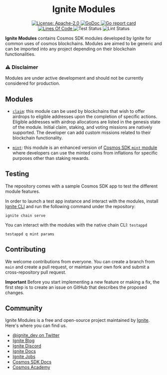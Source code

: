 <div align="center">
  <h1> Ignite Modules </h1>
</div>

<div align="center">
  <a href="https://github.com/cosmos/cosmos-sdk/blob/main/LICENSE">
    <img alt="License: Apache-2.0" src="https://img.shields.io/github/license/cosmos/cosmos-sdk.svg" />
  </a>
  <a href="https://pkg.go.dev/github.com/ignite/modules?tab=doc">
    <img alt="GoDoc" src="https://pkg.go.dev/badge/github.com/ignite/modules.svg" />
  </a>
  <a href="https://goreportcard.com/report/github.com/ignite/modules">
    <img alt="Go report card" src="https://goreportcard.com/badge/github.com/ignite/modules" />
  </a>
<!--
  <a href="https://codecov.io/gh/ignite/modules">
    <img alt="Code Coverage" src="https://codecov.io/gh/ignite/modules/branch/develop/graph/badge.svg" />
  </a>
-->
</div>
<div align="center">
  <a href="https://github.com/ignite/modules">
    <img alt="Lines Of Code" src="https://tokei.rs/b1/github/ignite/modules" />
  </a>
    <img alt="Test Status" src="https://github.com/ignite/modules/workflows/Test/badge.svg" />
    <img alt="Lint Status" src="https://github.com/ignite/modules/workflows/Lint/badge.svg" />
</div>

**Ignite Modules** contains Cosmos SDK modules developed by Ignite for common uses of cosmos blockchains.
Modules are aimed to be generic and can be imported into any project depending on their blockchain functionalities.

### ⚠️ Disclaimer

Modules are under active development and should not be currently considered for production.

## Modules

- [`claim`](x/claim): this module can be used by blockchains that wish to offer airdrops to eligible addresses upon the completion of specific actions. Eligible addresses with airdrop allocations are listed in the genesis state of the module. Initial claim, staking, and voting missions are natively supported. The developer can add custom missions related to their blockchain functionality.


- [`mint`](x/mint): this module is an enhanced version of [Cosmos SDK `mint` module](https://docs.cosmos.network/master/modules/mint/) where developers can use the minted coins from inflations for specific purposes other than staking rewards.

## Testing

The repository comes with a sample Cosmos SDK app to test the different module features.

In order to launch a test app instance and interact with the modules, install [Ignite CLI](https://ignite.com) and run the following command under the repository:

```
ignite chain serve
```

You can interact with the modules with the native chain CLI: `testappd`

```
testappd q mint params
```

## Contributing

We welcome contributions from everyone. You can create a branch from `main` and create a pull request, or maintain your own fork and submit a cross-repository pull request.

**Important** Before you start implementing a new feature or making a fix, the first step is to create an issue on GitHub that describes the proposed changes.

## Community

Ignite Modules is a free and open-source project maintained by [Ignite](https://ignite.com). Here's where you can find us. 

- [@ignite_dev on Twitter](https://twitter.com/ignite_dev)
- [Ignite Blog](https://ignite.com/blog/)
- [Ignite Discord](https://discord.com/invite/ignite)
- [Ignite Docs](https://docs.ignite.com/)
- [Ignite Jobs](https://ignite.com/careers)
- [Cosmos SDK Docs](https://docs.cosmos.network)
- [Cosmos Academy](https://tutorials.cosmos.network/academy/0-welcome/)
